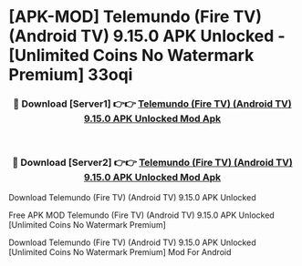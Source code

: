 # [APK-MOD] Telemundo (Fire TV) (Android TV) 9.15.0 APK Unlocked - [Unlimited Coins No Watermark Premium] 33oqi



<div align="center">
<h3>🔴 Download [Server1] 👉👉 <a href="https://momento.my/?title=Telemundo_(Fire_TV)_(Android_TV)_9.15.0_APK_Unlocked">Telemundo (Fire TV) (Android TV) 9.15.0 APK Unlocked Mod Apk</a></h3><br>

<h3>🔴 Download [Server2] 👉👉 <a href="https://momento.my/?title=Telemundo_(Fire_TV)_(Android_TV)_9.15.0_APK_Unlocked">Telemundo (Fire TV) (Android TV) 9.15.0 APK Unlocked Mod Apk</a></h3>
</div>



Download Telemundo (Fire TV) (Android TV) 9.15.0 APK Unlocked 

Free APK MOD Telemundo (Fire TV) (Android TV) 9.15.0 APK Unlocked [Unlimited Coins No Watermark Premium]

Download Telemundo (Fire TV) (Android TV) 9.15.0 APK Unlocked [Unlimited Coins No Watermark Premium] Mod For Android
